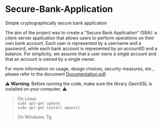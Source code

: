 # Secure-Bank-Application

Simple cryptographically secure bank application

The aim of the project was to create a "Secure Bank Application" (SBA): a client-server application that allows users to perform operations on their own bank account. Each user is represented by a username and a password, while each bank account is represented by an accountID and a balance. For simplicity, we assume that a user owns a single account and that an account is owned by a single owner.

For more information on usage, design choices, security measures, etc., please refer to the document [Documentation.pdf](Documentation.pdf).

⚠️ **Warning**: Before running the code, make sure the library *OpenSSL* is installed on your computer. ⚠️

> On Linux:  
`sudo apt-get update`  
`sudo apt-get install openssl`

> On Windows:
Tg






